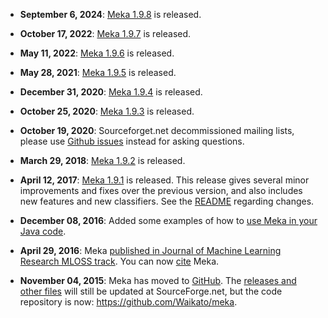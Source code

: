 * **September 6, 2024**: [Meka 1.9.8](https://github.com/Waikato/meka/releases/tag/meka-1.9.8) is released.

* **October 17, 2022**: [Meka 1.9.7](https://github.com/Waikato/meka/releases/tag/meka-1.9.7) is released.

* **May 11, 2022**: [Meka 1.9.6](https://github.com/Waikato/meka/releases/tag/meka-1.9.6) is released.

* **May 28, 2021**: [Meka 1.9.5](https://github.com/Waikato/meka/releases/tag/meka-1.9.5) is released.

* **December 31, 2020**: [Meka 1.9.4](https://github.com/Waikato/meka/releases/tag/meka-1.9.4) is released.

* **October 25, 2020**: [Meka 1.9.3](https://github.com/Waikato/meka/releases/tag/meka-1.9.3) is released.

* **October 19, 2020**: Sourceforget.net decommissioned mailing lists, please
  use [Github issues](https://github.com/Waikato/meka/issues) instead for asking
  questions. 

* **March 29, 2018**: [Meka 1.9.2](https://sourceforge.net/projects/meka/files/meka-1.9.2) is released. 

* **April 12, 2017**: [Meka 1.9.1](https://sourceforge.net/projects/meka/files/meka-1.9.1) is released. 
  This release gives several minor improvements and fixes over the previous version, 
  and also includes new features and new classifiers. See the 
  [README](https://sourceforge.net/projects/meka/files/meka-1.9.1/) regarding changes.

* **December 08, 2016**: Added some examples of how to [use Meka in your Java code](https://github.com/Waikato/meka/tree/master/src/main/java/mekaexamples).

* **April 29, 2016**: Meka [published in Journal of Machine Learning Research MLOSS track](http://www.jmlr.org/papers/v17/12-164.html). You can now [cite](citing.md) Meka. 

* **November 04, 2015**: Meka has moved to [GitHub](https://github.com/Waikato/meka). 
  The [releases and other files](https://sourceforge.net/projects/meka/files/) 
  will still be updated at SourceForge.net, but the code repository is now: 
  https://github.com/Waikato/meka.
